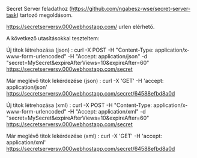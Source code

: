 Secret Server feladathoz (https://github.com/ngabesz-wse/secret-server-task) tartozó megoldásom.

https://secretserversv.000webhostapp.com/ urlen elérhető.

A következő utasításokkal teszteltem:

Új titok létrehozása (json) :
curl -X POST -H "Content-Type: application/x-www-form-urlencoded" -H "Accept: application/json" -d "secret=MySecret&expireAfterViews=10&expireAfter=60" https://secretserversv.000webhostapp.com/secret

Már meglévő titok lekérdezése (json) :
curl -X 'GET' -H 'accept: application/json' https://secretserversv.000webhostapp.com/secret/64588efbd8a0d

Új titok létrehozása (xml) :
curl -X POST -H "Content-Type: application/x-www-form-urlencoded" -H "Accept: application/xml" -d "secret=MySecret&expireAfterViews=10&expireAfter=60" https://secretserversv.000webhostapp.com/secret

Már meglévő titok lekérdezése (xml) :
curl -X 'GET' -H 'accept: application/xml' https://secretserversv.000webhostapp.com/secret/64588efbd8a0d
